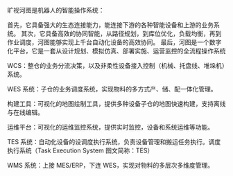 旷视河图是机器人的智能操作系统：

首先，它具备强大的生态连接能力，能连接下游的各种智能设备和上游的业务系统。
其次，它具备高效的协同智能，从路径规划，到库位优化，负载均衡，再到作业调度，河图能够实现上千台自动化设备的高效协同。
最后，河图是一个数字化平台，它是一套从设计规划、模拟仿真、部署实施、运营监控的全流程操作系统

WCS：整仓的业务分流决策，以及非柔性设备接入控制（机械、托盘线、堆垛机）系统。

WES 系统：子仓的业务调度系统，实现物料的多方式产、储、配一体化管理。

构建工具：可视化的地图绘制工具，提供多种设备子仓的地图快速构建，支持离线与在线编辑。

运维平台：可视化的运维监控系统，提供实时监控，设备和系统运维等功能。

TES 系统：自动化设备的设调度执行系统，负责设备管理和搬运任务执行。调度执行系统（Task Execution System 图文简称：TES）

WMS 系统：上接 MES/ERP，下连 WES，实现对物料的多层次多维度管理。

